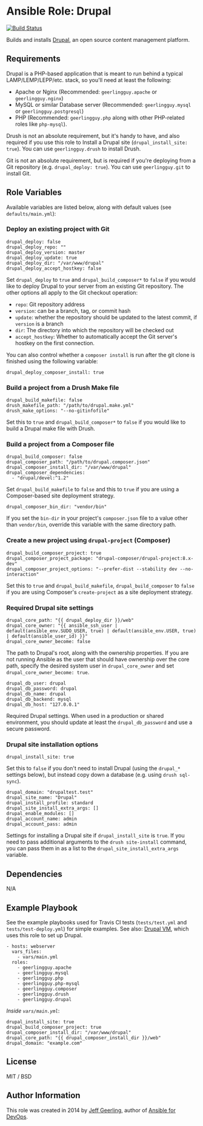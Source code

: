 # Ansible Role: Drupal

[![Build Status](https://travis-ci.org/geerlingguy/ansible-role-drupal.svg?branch=master)](https://travis-ci.org/geerlingguy/ansible-role-drupal)

Builds and installs [Drupal](https://drupal.org/), an open source content management platform.

## Requirements

Drupal is a PHP-based application that is meant to run behind a typical LAMP/LEMP/LEPP/etc. stack, so you'll need at least the following:

  - Apache or Nginx (Recommended: `geerlingguy.apache` or `geerlingguy.nginx`)
  - MySQL or similar Database server (Recommended: `geerlingguy.mysql` or `geerlingguy.postgresql`)
  - PHP (Recommended: `geerlingguy.php` along with other PHP-related roles like `php-mysql`).

Drush is not an absolute requirement, but it's handy to have, and also required if you use this role to Install a Drupal site (`drupal_install_site: true`). You can use `geerlingguy.drush` to install Drush.

Git is not an absolute requirement, but is required if you're deploying from a Git repository (e.g. `drupal_deploy: true`). You can use `geerlingguy.git` to install Git.

## Role Variables

Available variables are listed below, along with default values (see `defaults/main.yml`):

### Deploy an existing project with Git

    drupal_deploy: false
    drupal_deploy_repo: ""
    drupal_deploy_version: master
    drupal_deploy_update: true
    drupal_deploy_dir: "/var/www/drupal"
    drupal_deploy_accept_hostkey: false

Set `drupal_deploy` to `true` and `drupal_build_composer*` to `false` if you would like to deploy Drupal to your server from an existing Git repository. The other options all apply to the Git checkout operation:

  - `repo`: Git repository address
  - `version`: can be a branch, tag, or commit hash
  - `update`: whether the repository should be updated to the latest commit, if `version` is a branch
  - `dir`: The directory into which the repository will be checked out
  - `accept_hostkey`: Whether to automatically accept the Git server's hostkey on the first connection.

You can also control whether a `composer install` is run after the git clone is finished using the following variable:

    drupal_deploy_composer_install: true

### Build a project from a Drush Make file

    drupal_build_makefile: false
    drush_makefile_path: "/path/to/drupal.make.yml"
    drush_make_options: "--no-gitinfofile"

Set this to `true` and `drupal_build_composer*` to `false` if you would like to build a Drupal make file with Drush.

### Build a project from a Composer file

    drupal_build_composer: false
    drupal_composer_path: "/path/to/drupal.composer.json"
    drupal_composer_install_dir: "/var/www/drupal"
    drupal_composer_dependencies:
      - "drupal/devel:^1.2"

Set `drupal_build_makefile` to `false` and this to `true` if you are using a Composer-based site deployment strategy.

    drupal_composer_bin_dir: "vendor/bin"

If you set the `bin-dir` in your project's `composer.json` file to a value other than `vendor/bin`, override this variable with the same directory path.

### Create a new project using `drupal-project` (Composer)

    drupal_build_composer_project: true
    drupal_composer_project_package: "drupal-composer/drupal-project:8.x-dev"
    drupal_composer_project_options: "--prefer-dist --stability dev --no-interaction"

Set this to `true` and `drupal_build_makefile`, `drupal_build_composer` to `false` if you are using Composer's `create-project` as a site deployment strategy.

### Required Drupal site settings

    drupal_core_path: "{{ drupal_deploy_dir }}/web"
    drupal_core_owner: "{{ ansible_ssh_user | default(ansible_env.SUDO_USER, true) | default(ansible_env.USER, true) | default(ansible_user_id) }}"
    drupal_core_owner_become: false

The path to Drupal's root, along with the ownership properties. If you are not running Ansible as the user that should have ownership over the core path, specify the desired system user in `drupal_core_owner` and set `drupal_core_owner_become: true`.

    drupal_db_user: drupal
    drupal_db_password: drupal
    drupal_db_name: drupal
    drupal_db_backend: mysql
    drupal_db_host: "127.0.0.1"

Required Drupal settings. When used in a production or shared environment, you should update at least the `drupal_db_password` and use a secure password.

### Drupal site installation options

    drupal_install_site: true

Set this to `false` if you don't need to install Drupal (using the `drupal_*` settings below), but instead copy down a database (e.g. using `drush sql-sync`).

    drupal_domain: "drupaltest.test"
    drupal_site_name: "Drupal"
    drupal_install_profile: standard
    drupal_site_install_extra_args: []
    drupal_enable_modules: []
    drupal_account_name: admin
    drupal_account_pass: admin

Settings for installing a Drupal site if `drupal_install_site` is `true`. If you need to pass additional arguments to the `drush site-install` command, you can pass them in as a list to the `drupal_site_install_extra_args` variable.

## Dependencies

N/A

## Example Playbook

See the example playbooks used for Travis CI tests (`tests/test.yml` and `tests/test-deploy.yml`) for simple examples. See also: [Drupal VM](https://www.drupalvm.com), which uses this role to set up Drupal.

    - hosts: webserver
      vars_files:
        - vars/main.yml
      roles:
        - geerlingguy.apache
        - geerlingguy.mysql
        - geerlingguy.php
        - geerlingguy.php-mysql
        - geerlingguy.composer
        - geerlingguy.drush
        - geerlingguy.drupal

*Inside `vars/main.yml`*:

    drupal_install_site: true
    drupal_build_composer_project: true
    drupal_composer_install_dir: "/var/www/drupal"
    drupal_core_path: "{{ drupal_composer_install_dir }}/web"
    drupal_domain: "example.com"

## License

MIT / BSD

## Author Information

This role was created in 2014 by [Jeff Geerling](https://www.jeffgeerling.com/), author of [Ansible for DevOps](https://www.ansiblefordevops.com/).
